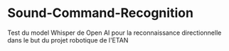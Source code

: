 # Sound-Command-Recognition
Test du model Whisper de Open AI pour la reconnaissance directionnelle dans le but du projet robotique de l'ETAN
